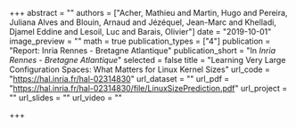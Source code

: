 +++
abstract = ""
authors = ["Acher, Mathieu and Martin, Hugo and Pereira, Juliana Alves and Blouin, Arnaud and Jézéquel, Jean-Marc and Khelladi, Djamel Eddine and Lesoil, Luc and Barais, Olivier"]
date = "2019-10-01"
image_preview = ""
math = true
publication_types = ["4"]
publication = "Report: Inria Rennes - Bretagne Atlantique"
publication_short = "In *Inria Rennes - Bretagne Atlantique*"
selected = false
title = "Learning Very Large Configuration Spaces: What Matters for Linux Kernel Sizes"
url_code = "https://hal.inria.fr/hal-02314830"
url_dataset = ""
url_pdf = "https://hal.inria.fr/hal-02314830/file/LinuxSizePrediction.pdf"
url_project = ""
url_slides = ""
url_video = ""

+++
